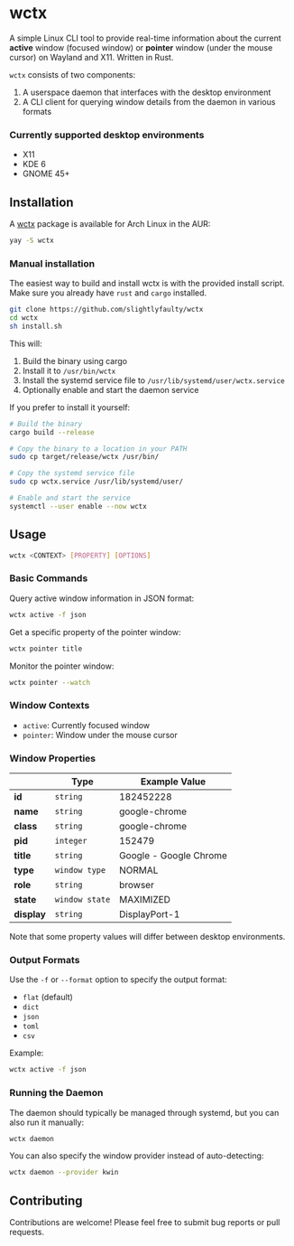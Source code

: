 # wctx

A simple Linux CLI tool to provide real-time information about the current **active** window (focused window) or **pointer** window (under the mouse cursor) on Wayland and X11. Written in Rust.

`wctx` consists of two components:

1. A userspace daemon that interfaces with the desktop environment
2. A CLI client for querying window details from the daemon in various formats

### Currently supported desktop environments

- X11
- KDE 6
- GNOME 45+

## Installation

A [wctx](https://aur.archlinux.org/packages/wctx) package is available for Arch Linux in the AUR:

```bash
yay -S wctx
```

### Manual installation

The easiest way to build and install wctx is with the provided install script. Make sure you already have `rust` and `cargo` installed.

```bash
git clone https://github.com/slightlyfaulty/wctx
cd wctx
sh install.sh
```

This will:
1. Build the binary using cargo
2. Install it to `/usr/bin/wctx`
3. Install the systemd service file to `/usr/lib/systemd/user/wctx.service`
4. Optionally enable and start the daemon service

If you prefer to install it yourself:

```bash
# Build the binary
cargo build --release

# Copy the binary to a location in your PATH
sudo cp target/release/wctx /usr/bin/

# Copy the systemd service file
sudo cp wctx.service /usr/lib/systemd/user/

# Enable and start the service
systemctl --user enable --now wctx
```

## Usage

```bash
wctx <CONTEXT> [PROPERTY] [OPTIONS]
```

### Basic Commands

Query active window information in JSON format:
```bash
wctx active -f json
```

Get a specific property of the pointer window:
```bash
wctx pointer title
```

Monitor the pointer window:
```bash
wctx pointer --watch
```

### Window Contexts

- `active`: Currently focused window
- `pointer`: Window under the mouse cursor

### Window Properties

|             | Type           | Example Value          |
|-------------|----------------|------------------------|
| **id**      | `string`       | 182452228              |
| **name**    | `string`       | google-chrome          |
| **class**   | `string`       | google-chrome          |
| **pid**     | `integer`      | 152479                 |
| **title**   | `string`       | Google - Google Chrome |
| **type**    | `window type`  | NORMAL                 |
| **role**    | `string`       | browser                |
| **state**   | `window state` | MAXIMIZED              |
| **display** | `string`       | DisplayPort-1          |

Note that some property values will differ between desktop environments.

### Output Formats

Use the `-f` or `--format` option to specify the output format:

- `flat` (default)
- `dict`
- `json`
- `toml`
- `csv`

Example:
```bash
wctx active -f json
```

### Running the Daemon

The daemon should typically be managed through systemd, but you can also run it manually:

```bash
wctx daemon
```

You can also specify the window provider instead of auto-detecting:
```bash
wctx daemon --provider kwin
```

## Contributing

Contributions are welcome! Please feel free to submit bug reports or pull requests.
